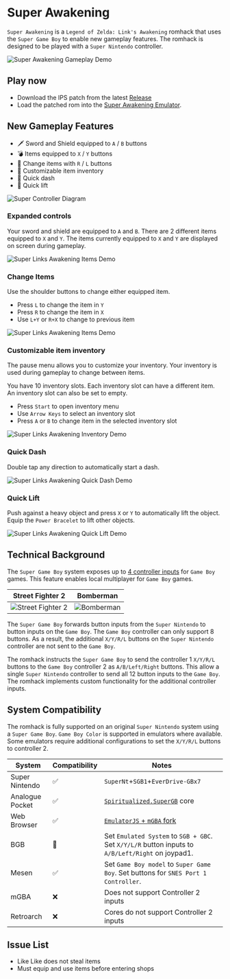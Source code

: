 # Super Awakening

`Super Awakening` is a `Legend of Zelda: Link's Awakening` romhack that uses the `Super Game Boy` to enable new gameplay features.  The romhack is designed to be played with a `Super Nintendo` controller.

![Super Awakening Gameplay Demo](demo-gameplay.gif)

## Play now
* Download the IPS patch from the latest [Release](https://github.com/cphartman/super-awakening/releases)
* Load the patched rom into the [Super Awakening Emulator](https://cphartman.github.io/projects/super-links-awakening/).

## New Gameplay Features
* 🗡 Sword and Shield equipped to `A` / `B` buttons
* 💣 Items equipped to `X` / `Y` buttons 
* 🏹 Change items with `R` / `L` buttons
* 💼 Customizable item inventory
* 💨 Quick dash
* 💪 Quick lift

![Super Controller Diagram](controller-gameplay.svg)

### Expanded controls
Your sword and shield are equipped to `A` and `B`.  There are 2 different items equipped to `X` and `Y`.  The items currently equipped to `X` and `Y` are displayed on screen during gameplay.  

![Super Links Awakening Items Demo](demo-controls.gif)

### Change Items
Use the shoulder buttons to change either equipped item.
* Press `L` to change the item in `Y`
* Press `R` to change the item in `X`
* Use `L+Y` or `R+X` to change to previous item

![Super Links Awakening Items Demo](demo-items.gif)

### Customizable item inventory
The pause menu allows you to customize your inventory.  Your inventory is used during gameplay to change between items.

You have 10 inventory slots.  Each inventory slot can have a different item.  An inventory slot can also be set to empty.  
* Press `Start` to open inventory menu
* Use `Arrow Keys` to select an inventory slot
* Press `A` or `B` to change item in the selected inventory slot

![Super Links Awakening Inventory Demo](demo-inventory.gif)

### Quick Dash
Double tap any direction to automatically start a dash.

![Super Links Awakening Quick Dash Demo](demo-quickdash.gif)

### Quick Lift
Push against a heavy object and press `X` or `Y` to automatically lift the object.  Equip the `Power Bracelet` to lift other objects.

![Super Links Awakening Quick Lift Demo](demo-quicklift.gif)

## Technical Background
The `Super Game Boy` system exposes up to [4 controller inputs](https://gbdev.io/pandocs/Joypad_Input.html#usage-in-sgb-software) for `Game Boy` games.  This feature enables local multiplayer for `Game Boy` games.

| Street Fighter 2 | Bomberman |
| ---- | ---- |
| ![Street Fighter 2](streetfighter2_sgb_enhanced.png) | ![Bomberman](bombermap_sgb_enhanced.png) |

The `Super Game Boy` forwards button inputs from the `Super Nintendo` to button inputs on the `Game Boy`.  The `Game Boy` controller can only support 8 buttons.  As a result, the additional `X/Y/R/L` buttons on the `Super Nintendo` controller are not sent to the `Game Boy`.

The romhack instructs the `Super Game Boy` to send the controller 1 `X/Y/R/L` buttons to the `Game Boy` controller 2 as `A/B/Left/Right` buttons.  This allow a single `Super Nintendo` controller to send all 12 button inputs to the `Game Boy`.  The romhack implements custom functionality for the additional controller inputs.

## System Compatibility
The romhack is fully supported on an original `Super Nintendo` system using a `Super Game Boy`.  `Game Boy Color` is supported in emulators where available.  Some emulators require additional configurations to set the `X/Y/R/L` buttons to controller 2.

| System | Compatibility | Notes |
| ---- | ---- | ---- | 
| Super Nintendo | ✅ |  `SuperNt`+`SGB1`+`EverDrive-GBx7` |
| Analogue Pocket | ✅ | [`Spiritualized.SuperGB`](https://github.com/spiritualized1997/openFPGA-Super-GB) core |
| Web Browser| ✅ | [`EmulatorJS` + `mGBA` fork](https://cphartman.github.io/projects/super-links-awakening/) |
| BGB | 🌈 | Set `Emulated System` to `SGB + GBC`. Set `X/Y/L/R` button inputs to `A/B/Left/Right` on joypad1. |
| Mesen | ✅ | Set `Game Boy model` to `Super Game Boy`. Set buttons for `SNES Port 1 Controller`. |
| mGBA | ❌ | Does not support Controller 2 inputs |
| Retroarch | ❌ | Cores do not support Controller 2 inputs |

## Issue List
* Like Like does not steal items
* Must equip and use items before entering shops
